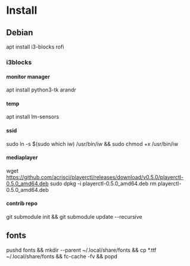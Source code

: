 # Install #
## Debian ##
apt install i3-blocks rofi
### i3blocks ###
#### monitor manager ####
apt install python3-tk arandr
#### temp ####
apt install lm-sensors
#### ssid ####
sudo ln -s $(sudo which iw) /usr/bin/iw && sudo chmod +x /usr/bin/iw
#### mediaplayer ####
wget https://github.com/acrisci/playerctl/releases/download/v0.5.0/playerctl-0.5.0_amd64.deb
sudo dpkg -i playerctl-0.5.0_amd64.deb
rm playerctl-0.5.0_amd64.deb
#### contrib repo ####
git submodule init && git submodule update --recursive
## fonts ##
pushd fonts && mkdir --parent ~/.local/share/fonts && cp *.ttf ~/.local/share/fonts && fc-cache -fv && popd
